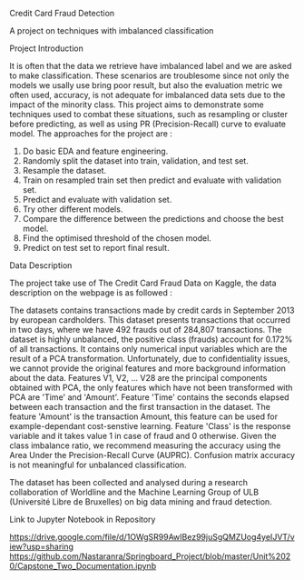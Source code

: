 Credit Card Fraud Detection

A project on techniques with imbalanced classification

Project Introduction

It is often that the data we retrieve have imbalanced label and we are asked to make classification. These scenarios are troublesome since not only the models we usally use bring poor result, but also the evaluation metric we often used, accuracy, is not adequate for imbalanced data sets due to the impact of the minority class. This project aims to demonstrate some techniques used to combat these situations, such as resampling or cluster before predicting, as well as using PR (Precision-Recall) curve to evaluate model. The approaches for the project are :


1. Do basic EDA and feature engineering.
2. Randomly split the dataset into train, validation, and test set.
3. Resample the dataset.
4. Train on resampled train set then predict and evaluate with validation set.
5. Predict and evaluate with validation set.
6. Try other different models.
7. Compare the difference between the predictions and choose the best model.
8. Find the optimised threshold of the chosen model.
9. Predict on test set to report final result.

Data Description


The project take use of The Credit Card Fraud Data on Kaggle, the data description on the webpage is as followed :

The datasets contains transactions made by credit cards in September 2013 by european cardholders. This dataset presents transactions that occurred in two days, where we have 492 frauds out of 284,807 transactions. The dataset is highly unbalanced, the positive class (frauds) account for 0.172% of all transactions.
It contains only numerical input variables which are the result of a PCA transformation. Unfortunately, due to confidentiality issues, we cannot provide the original features and more background information about the data. Features V1, V2, ... V28 are the principal components obtained with PCA, the only features which have not been transformed with PCA are 'Time' and 'Amount'. Feature 'Time' contains the seconds elapsed between each transaction and the first transaction in the dataset. The feature 'Amount' is the transaction Amount, this feature can be used for example-dependant cost-senstive learning. Feature 'Class' is the response variable and it takes value 1 in case of fraud and 0 otherwise.
Given the class imbalance ratio, we recommend measuring the accuracy using the Area Under the Precision-Recall Curve (AUPRC). Confusion matrix accuracy is not meaningful for unbalanced classification.

The dataset has been collected and analysed during a research collaboration of Worldline and the Machine Learning Group of ULB (Université Libre de Bruxelles) on big data mining and fraud detection. 


Link to Jupyter Notebook in Repository

https://drive.google.com/file/d/1OWgSR99AwIBez99juSgQMZUog4yeIJVT/view?usp=sharing
https://github.com/Nastaranra/Springboard_Project/blob/master/Unit%2020/Capstone_Two_Documentation.ipynb
